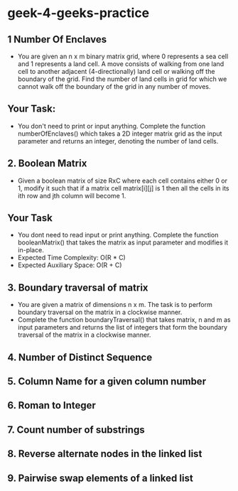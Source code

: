 # geek-4-geeks-practice
##  1 Number Of Enclaves
- You are given an n x m binary matrix grid, where 0 represents a sea cell and 1 represents a land cell.
A move consists of walking from one land cell to another adjacent (4-directionally) land cell or walking off the boundary of the grid.
Find the number of land cells in grid for which we cannot walk off the boundary of the grid in any number of moves.
## Your Task:
- You don't need to print or input anything. Complete the function numberOfEnclaves() which takes a 2D integer matrix grid as the input parameter and returns an integer, denoting the number of land cells.
## 2. Boolean Matrix
- Given a boolean matrix of size RxC where each cell contains either 0 or 1, modify it such that if a matrix cell matrix[i][j] is 1 then all the cells in its ith row and jth column will become 1.
## Your Task
- You dont need to read input or print anything. Complete the function booleanMatrix() that takes the matrix as input parameter and modifies it in-place.
- Expected Time Complexity: O(R * C)
- Expected Auxiliary Space: O(R + C) 
## 3. Boundary traversal of matrix 
- You are given a matrix of dimensions n x m. The task is to perform boundary traversal on the matrix in a clockwise manner.
- Complete the function boundaryTraversal() that takes matrix, n and m as input parameters and returns the list of integers that form the boundary traversal of the matrix in a clockwise manner.
## 4. Number of Distinct Sequence
## 5. Column Name for a given column number 
## 6. Roman to Integer
## 7. Count number of substrings
## 8. Reverse alternate nodes in the linked list
## 9. Pairwise swap elements of a linked list
